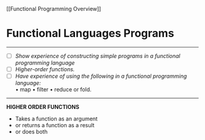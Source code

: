 [[Functional Programming Overview]]
# Functional Languages Programs
---
- [ ] *Show experience of constructing simple programs in a functional programming language*
- [ ] *Higher-order functions.*
- [ ] *Have experience of using the following in a functional programming language:*          
	• map 
	• filter 
	• reduce or fold.
---
**HIGHER ORDER FUNCTIONS**
- Takes a function as an argument
- or returns a function as a result
- or does both